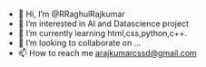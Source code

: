 - 👋 Hi, I’m @RRaghulRajkumar
- 👀 I’m interested in AI and Datascience project
- 🌱 I’m currently learning html,css,python,c++.
- 💞️ I’m looking to collaborate on ...
- 📫 How to reach me arajkumarcssd@gmail.com

<!---
RRaghulRajkumar/RRaghulRajkumar is a ✨ special ✨ repository because its `README.md` (this file) appears on your GitHub profile.
You can click the Preview link to take a look at your changes.
--->
